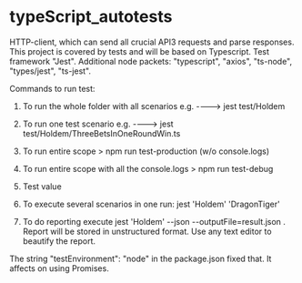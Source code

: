 # typeScript_autotests

HTTP-client, which can send all crucial API3 requests and parse responses.
This project is covered by tests and will be based on Typescript.
Test framework "Jest".
Additional node packets: "typescript", "axios", "ts-node", "types/jest", "ts-jest".

Commands to run test:

1. To run the whole folder with all scenarios
   e.g. ----> jest test/Holdem

2. To run one test scenario
   e.g. ----> jest test/Holdem/ThreeBetsInOneRoundWin.ts

3. To run entire scope > npm run test-production (w/o console.logs)
4. To run entire scope with all the console.logs > npm run test-debug
5. Test value
6. To execute several scenarios in one run: jest 'Holdem' 'DragonTiger'
7. To do reporting execute jest 'Holdem' --json --outputFile=result.json . Report will be stored in unstructured format. Use any text editor to beautify the report.

The string "testEnvironment": "node" in the package.json fixed that.
It affects on using Promises.
